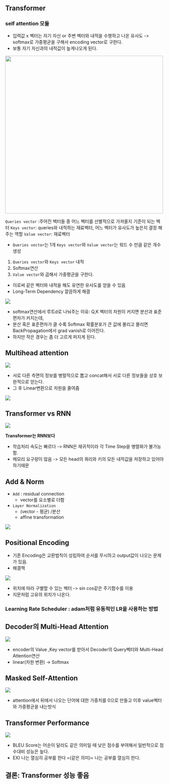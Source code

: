 ## Transformer

### self attention 모듈
- 입력값 x 벡터는 자기 자신 or 주변 벡터와 내적을 수행하고 나온 유사도 -> softmax로 가중평균을 구해서 encoding vector로 구한다.
- 보통 자기 자신과의 내적값이 높게나오게 된다.
<img src=image/qkv.png width=500 height = 500>
 
`Queries vector` :주어진 벡터들 중 어느 벡터를 선별적으로 가져올지 기준이 되는 벡터
`Keys vector`: queries와 내적하는 재료벡터, 어느 벡터가 유사도가 높은지 결정 해주는 역할
`Value vector`: 재료벡터
- `Queries vector`는 1개 `Keys vector`와 `Value vector`는 워드 수 만큼 같은 개수 생성
 
1. `Queries vector`와 `Keys vector` 내적
2. Softmax연산 
3. `Value vector`와 곱해서 가중평균을 구한다.
- 이로써 같은 벡터와 내적을 해도 유연한 유사도를 얻을 수 있음
- Long-Term Dependency 깔끔하게 해결

<img src=image/sqrtd.png>
 
- softmax연산에서 루트d로 나눠주는 이유: Q,K 벡터의 차원이 커지면 분산과 표준편차가 커지는데,
- 분산 혹은 표준편차가 클 수록 Softmax 확률분포가 큰 값에 몰리고 몰리면 BackPropagation에서 grad vanish로 이어진다.
- 하지만 작은 경우는 좀 더 고르게 퍼지게 된다.

## Multihead attention
<img src=image/mulhead.PNG>
 
- 서로 다른 측면의 정보를 병렬적으로 뽑고 concat해서 서로 다른 정보들을 상호 보완적으로 얻는다.
- 그 후 Linear변환으로 차원을 줄여줌
<img src=image/mha.PNG>
 
## Transformer vs RNN
<img src=image/versa.png>
 
<strong>Transformer는 RNN보다</strong>
- 학습처리 속도는 빠르다 -> RNN은 재귀적이라 각 Time Step을 병렬화가 불가능 함.
- 메모리 요구량이 많음 -> 모든 head의 쿼리와 키의 모든 내적값을 저장하고 있어야 하기때문


## Add & Norm 
- `Add` : residual connection 
  - vector를 요소별로 더함
- `Layer Normalization`
  - (vector - 평균) /분산 
  - affine transformation
<img src=image/affine.png>

## Positional Encoding
- 기존 Encoding은 교환법칙이 성립하여 순서를 무시하고 output값이 나오는 문제가 있음.
- 해결책
<img src=image/position.png>
 
- 위치에 따라 구별할 수 있는 벡터 -> sin cos같은 주기함수를 이용
- 지문처럼 고유의 위치가 나온다.

### Learning Rate Scheduler : adam처럼 유동적인 LR을 사용하는 방법<br/>
 
## Decoder의 Multi-Head Attention
<img src=image/decoder.png>
 
- encoder의 Value ,Key vector를 받아서 Decoder의 Query벡터와 Multi-Head Attention연산
- linear(차원 변환) -> Softmax

## Masked Self-Attention
<img src=image/mask.PNG>
 
- attention에서 뒤에서 나오는 단어에 대한 가중치를 0으로 만들고 이후 value벡터와 가중평균을 내는방식

## Transformer Performance
<img src=image/transformer.png>
 
- BLEU Score는 어순이 달라도 같은 의미일 때 낮은 점수를 부여해서 일반적으로 점수대비 성능은 높다.
- EX) 나는 열심히 공부를 한다 =(같은 의미)= 나는 공부를 열심히 한다.

## 결론: Transformer 성능 좋음

